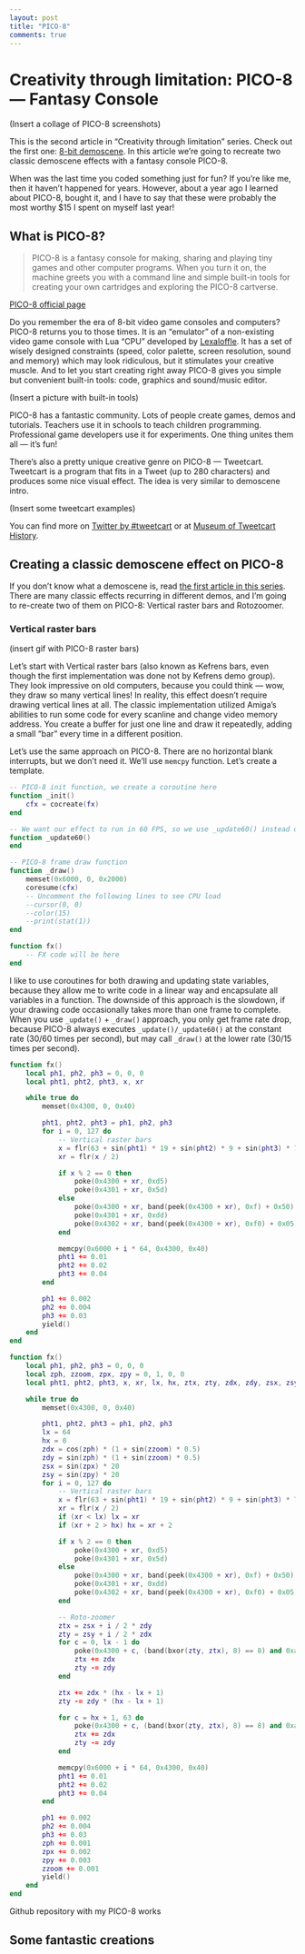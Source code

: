 ```yaml
---
layout: post
title: "PICO-8"
comments: true
---
```


# Creativity through limitation: PICO-8 — Fantasy Console

(Insert a collage of PICO-8 screenshots)

This is the second article in “Creativity through limitation” series. Check out the first one: [8-bit demoscene](https://www.megus.org/2018/08/05/creativity-through-limitation-8-bit-demoscene.html). In this article we’re going to recreate two classic demoscene effects with a fantasy console PICO-8.

When was the last time you coded something just for fun? If you’re like me, then it haven’t happened for years. However, about a year ago I learned about PICO-8, bought it, and I have to say that these were probably the most worthy $15 I spent on myself last year!

## What is PICO-8?


> PICO-8 is a fantasy console for making, sharing and playing tiny games and other computer programs. When you turn it on, the machine greets you with a command line and simple built-in tools for creating your own cartridges and exploring the PICO-8 cartverse.

[PICO-8 official page](%20https://www.lexaloffle.com/pico-8.php)

Do you remember the era of 8-bit video game consoles and computers? PICO-8 returns you to those times. It is an “emulator” of a non-existing video game console with Lua “CPU” developed by [Lexaloffle](https://www.lexaloffle.com). It has a set of wisely designed constraints (speed, color palette, screen resolution, sound and memory) which may look ridiculous, but it stimulates your creative muscle. And to let you start creating right away PICO-8 gives you simple but convenient built-in tools: code, graphics and sound/music editor.

(Insert a picture with built-in tools)

PICO-8 has a fantastic community. Lots of people create games, demos and tutorials. Teachers use it in schools to teach children programming. Professional game developers use it for experiments. One thing unites them all — it’s fun!

There’s also a pretty unique creative genre on PICO-8 — Tweetcart. Tweetcart is a program that fits in a Tweet (up to 280 characters) and produces some nice visual effect. The idea is very similar to demoscene intro.

(Insert some tweetcart examples)

You can find more on [Twitter by #tweetcart](https://twitter.com/hashtag/tweetcart?src=hash) or at [Museum of Tweetcart History](https://museum-of-tweetcart-history.neocities.org).

## Creating a classic demoscene effect on PICO-8

If you don’t know what a demoscene is, read [the first article in this series](https://www.megus.org/2018/08/05/creativity-through-limitation-8-bit-demoscene.html). There are many classic effects recurring in different demos, and I’m going to re-create two of them on PICO-8: Vertical raster bars and Rotozoomer.

### Vertical raster bars

(insert gif with PICO-8 raster bars)

Let’s start with Vertical raster bars (also known as Kefrens bars, even though the first implementation was done not by Kefrens demo group). They look impressive on old computers, because you could think — wow, they draw so many vertical lines! In reality, this effect doesn’t require drawing vertical lines at all. The classic implementation utilized Amiga’s abilities to run some code for every scanline and change video memory address. You create a buffer for just one line and draw it repeatedly, adding a small “bar” every time in a different position.

Let’s use the same approach on PICO-8. There are no horizontal blank interrupts, but we don’t need it. We’ll use `memcpy` function. Let’s create a template.

```lua
-- PICO-8 init function, we create a coroutine here
function _init()
	cfx = cocreate(fx)
end

-- We want our effect to run in 60 FPS, so we use _update60() instead of _update()
function _update60()
end

-- PICO-8 frame draw function
function _draw()
	memset(0x6000, 0, 0x2000)
	coresume(cfx)
	-- Uncomment the following lines to see CPU load
	--cursor(0, 0)
	--color(15)
	--print(stat(1))
end

function fx()
	-- FX code will be here
end
```

I like to use coroutines for both drawing and updating state variables, because they allow me to write code in a linear way and encapsulate all variables in a function. The downside of this approach is the slowdown, if your drawing code occasionally takes more than one frame to complete. When you use `_update()` + `_draw()` approach, you only get frame rate drop, because PICO-8 always executes `_update()/_update60()` at the constant rate (30/60 times per second), but may call `_draw()` at the lower rate (30/15 times per second).



```lua
function fx()
	local ph1, ph2, ph3 = 0, 0, 0
	local pht1, pht2, pht3, x, xr

	while true do
		memset(0x4300, 0, 0x40)

		pht1, pht2, pht3 = ph1, ph2, ph3
		for i = 0, 127 do
			-- Vertical raster bars
			x = flr(63 + sin(pht1) * 19 + sin(pht2) * 9 + sin(pht3) * 7)
			xr = flr(x / 2)

			if x % 2 == 0 then
				poke(0x4300 + xr, 0xd5)
				poke(0x4301 + xr, 0x5d)
			else
				poke(0x4300 + xr, band(peek(0x4300 + xr), 0xf) + 0x50)
				poke(0x4301 + xr, 0xdd)
				poke(0x4302 + xr, band(peek(0x4300 + xr), 0xf0) + 0x05)
			end

			memcpy(0x6000 + i * 64, 0x4300, 0x40)
			pht1 += 0.01
			pht2 += 0.02
			pht3 += 0.04
		end

		ph1 += 0.002
		ph2 += 0.004
		ph3 += 0.03
		yield()
	end
end
```





```lua
function fx()
	local ph1, ph2, ph3 = 0, 0, 0
	local zph, zzoom, zpx, zpy = 0, 1, 0, 0
	local pht1, pht2, pht3, x, xr, lx, hx, ztx, zty, zdx, zdy, zsx, zsy

	while true do
		memset(0x4300, 0, 0x40)

		pht1, pht2, pht3 = ph1, ph2, ph3
		lx = 64
		hx = 0
		zdx = cos(zph) * (1 + sin(zzoom) * 0.5)
		zdy = sin(zph) * (1 + sin(zzoom) * 0.5)
		zsx = sin(zpx) * 20
		zsy = sin(zpy) * 20
		for i = 0, 127 do
			-- Vertical raster bars
			x = flr(63 + sin(pht1) * 19 + sin(pht2) * 9 + sin(pht3) * 7)
			xr = flr(x / 2)
			if (xr < lx) lx = xr
			if (xr + 2 > hx) hx = xr + 2

			if x % 2 == 0 then
				poke(0x4300 + xr, 0xd5)
				poke(0x4301 + xr, 0x5d)
			else
				poke(0x4300 + xr, band(peek(0x4300 + xr), 0xf) + 0x50)
				poke(0x4301 + xr, 0xdd)
				poke(0x4302 + xr, band(peek(0x4300 + xr), 0xf0) + 0x05)
			end

			-- Roto-zoomer
			ztx = zsx + i / 2 * zdy
			zty = zsy + i / 2 * zdx
			for c = 0, lx - 1 do
				poke(0x4300 + c, (band(bxor(zty, ztx), 8) == 8) and 0xaa or 0)
				ztx += zdx
				zty -= zdy
			end

			ztx += zdx * (hx - lx + 1)
			zty -= zdy * (hx - lx + 1)

			for c = hx + 1, 63 do
				poke(0x4300 + c, (band(bxor(zty, ztx), 8) == 8) and 0xaa or 0)
				ztx += zdx
				zty -= zdy
			end

			memcpy(0x6000 + i * 64, 0x4300, 0x40)
			pht1 += 0.01
			pht2 += 0.02
			pht3 += 0.04
		end

		ph1 += 0.002
		ph2 += 0.004
		ph3 += 0.03
		zph += 0.001
		zpx += 0.002
		zpy += 0.003
		zzoom += 0.001
		yield()
	end
end
```

Github repository with my PICO-8 works

## Some fantastic creations

